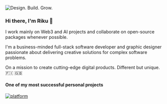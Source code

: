 ![Design. Build. Grow.](https://github.com/adbario/adbario/assets/22136575/d3b3ba66-5ba2-44c3-b53f-99ce33979459)

### Hi there, I'm Riku 👋

I work mainly on Web3 and AI projects and collaborate on open-source packages whenever possible.

I'm a business-minded full-stack software developer and graphic designer passionate about delivering creative solutions for complex software problems.

On a mission to create cutting-edge digital products. Different but unique. 🇫🇮 🇬🇧

#### One of my most successful personal projects

[![platform](https://img.shields.io/packagist/dt/adbario/php-dot-notation?label=php-dot-notation&style=for-the-badge)](https://github.com/adbario/php-dot-notation)
